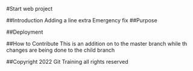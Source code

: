 #Start web project

##Introduction
Adding a line extra
Emergency fix
##Purpose

##Deployment

##How to Contribute
This is an addition on to the master branch while th changes are being done to the child branch

##Copyright
2022 Git Training all rights reserved